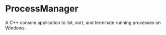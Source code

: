 # ProcessManager
A C++ console application to list, sort, and terminate running processes on Windows.
